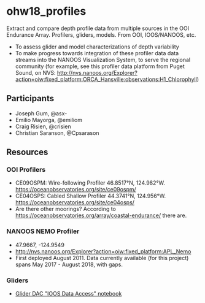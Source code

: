 # ohw18_profiles
Extract and compare depth profile data from multiple sources in the OOI Endurance Array. Profilers, gliders, models. From OOI, IOOS/NANOOS, etc. 
- To assess glider and model characterizations of depth variability
- To make progress towards integration of these profiler data data streams into the NANOOS Visualization System, to serve the regional  community (for example, see this profiler data platform from Puget Sound, on NVS: http://nvs.nanoos.org/Explorer?action=oiw:fixed_platform:ORCA_Hansville:observations:H1_Chlorophyll)

## Participants
- Joseph Gum, @asx-
- Emilio Mayorga, @emiliom
- Craig Risien, @crisien
- Christian Saranson, @Cpsarason

## Resources

### OOI Profilers
- CE09OSPM: Wire-following Profiler 46.8517°N, 124.982°W. https://oceanobservatories.org/site/ce09ospm/
- CE04OSPS: Cabled Shallow Profiler 44.3741°N, 124.956°W. https://oceanobservatories.org/site/ce04osps/
- Are there other moorings? According to https://oceanobservatories.org/array/coastal-endurance/ there are.
  
### NANOOS NEMO Profiler
- 47.9667, -124.9549
- http://nvs.nanoos.org/Explorer?action=oiw:fixed_platform:APL_Nemo
- First deployed August 2011. Data currently available (for this project) spans May 2017 - August 2018, with gaps.

### Gliders
- [Glider DAC "IOOS Data Access" notebook](https://github.com/oceanhackweek/ohw2018_tutorials/blob/master/day2/ioos_data_access/03-gliderdac_erddapy.ipynb)
